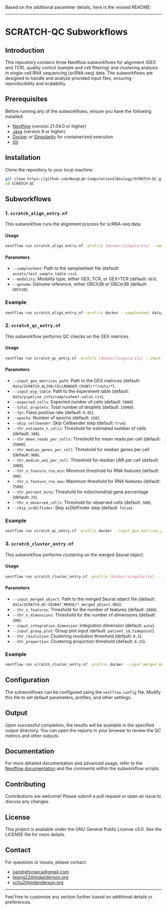 Based on the additional parameter details, here is the revised README:

---

# SCRATCH-QC Subworkflows

## Introduction
This repository contains three Nextflow subworkflows for alignment (GEX and TCR), quality control (sample and cell filtering) and clustering analysis in single-cell RNA sequencing (scRNA-seq) data. The subworkflows are designed to handle and analyze provided input files, ensuring reproducibility and scalability.

## Prerequisites
Before running any of the subworkflows, ensure you have the following installed:
- [Nextflow](https://www.nextflow.io/) (version 21.04.0 or higher)
- [Java](https://www.oracle.com/java/technologies/javase-downloads.html) (version 8 or higher)
- [Docker](https://www.docker.com/) or [Singularity](https://sylabs.io/singularity/) for containerized execution
- [Git](https://git-scm.com/)

## Installation
Clone the repository to your local machine:
```bash
git clone https://github.com/WangLab-ComputationalBiology/SCRATCH-QC.git
cd SCRATCH-QC
```

## Subworkflows

### 1. `scratch_align_entry.nf`
This subworkflow runs the alignment process for scRNA-seq data.

#### Usage
```bash
nextflow run scratch_align_entry.nf -profile [docker/singularity] --samplesheet <path/to/samplesheet> --modality <GEX|TCR|GEX+TCR> --genome <GRCh38|GRCm39>
```

#### Parameters
- `--samplesheet`: Path to the samplesheet file (default: `assets/test_sample_table.csv`).
- `--modality`: Modality type, either GEX, TCR, or GEX+TCR (default: `GEX`).
- `--genome`: Genome reference, either GRCh38 or GRCm39 (default: `GRCh38`).

### Example
```bash
nextflow run scratch_align_entry.nf -profile docker --samplesheet data/samplesheet.csv --modality GEX --genome GRCh38
```

### 2. `scratch_qc_entry.nf`
This subworkflow performs QC checks on the GEX matrices.

#### Usage
```bash
nextflow run scratch_qc_entry.nf -profile [docker/singularity] --input_gex_matrices_path <path/to/gex_matrices> --input_exp_table <path/to/exp_table>
```

#### Parameters
- `--input_gex_matrices_path`: Path to the GEX matrices (default: `data/SCRATCH_ALIGN:CELLRANGER_COUNT/**/outs/*`).
- `--input_exp_table`: Path to the experiment table (default: `data/pipeline_info/samplesheet.valid.csv`).
- `--expected_cells`: Expected number of cells (default: `5000`).
- `--total_droplets`: Total number of droplets (default: `15000`).
- `--fpr`: False positive rate (default: `0.01`).
- `--epochs`: Number of epochs (default: `150`).
- `--skip_cellbender`: Skip Cellbender step (default: `true`).
- `--thr_estimate_n_cells`: Threshold for estimated number of cells (default: `300`).
- `--thr_mean_reads_per_cells`: Threshold for mean reads per cell (default: `25000`).
- `--thr_median_genes_per_cell`: Threshold for median genes per cell (default: `900`).
- `--thr_median_umi_per_cell`: Threshold for median UMI per cell (default: `1000`).
- `--thr_n_feature_rna_min`: Minimum threshold for RNA features (default: `300`).
- `--thr_n_feature_rna_max`: Maximum threshold for RNA features (default: `7500`).
- `--thr_percent_mito`: Threshold for mitochondrial gene percentage (default: `25`).
- `--thr_n_observed_cells`: Threshold for observed cells (default: `300`).
- `--skip_scdblfinder`: Skip scDblFinder step (default: `false`).

### Example
```bash
nextflow run scratch_qc_entry.nf -profile docker --input_gex_matrices_path data/gex_matrices/ --input_exp_table data/exp_table.csv
```

### 3. `scratch_cluster_entry.nf`
This subworkflow performs clustering on the merged Seurat object.

#### Usage
```bash
nextflow run scratch_cluster_entry.nf -profile [docker/singularity] --input_merged_object <path/to/seurat_object.RDS>
```

#### Parameters
- `--input_merged_object`: Path to the merged Seurat object file (default: `data/SCRATCH_QC:SEURAT_MERGE/*_merged_object.RDS`).
- `--thr_n_features`: Threshold for the number of features (default: `2000`).
- `--thr_n_dimensions`: Threshold for the number of dimensions (default: `100`).
- `--input_integration_dimension`: Integration dimension (default: `auto`).
- `--input_group_plot`: Group plot input (default: `patient_id;timepoint`).
- `--thr_resolution`: Clustering resolution threshold (default: `0.5`).
- `--thr_proportion`: Clustering proportion threshold (default: `0.25`).

### Example
```bash
nextflow run scratch_cluster_entry.nf -profile docker --input_merged_object data/seurat_object.RDS
```

## Configuration
The subworkflows can be configured using the `nextflow.config` file. Modify this file to set default parameters, profiles, and other settings.

## Output
Upon successful completion, the results will be available in the specified output directory. You can open the reports in your browser to review the QC metrics and other outputs.

## Documentation
For more detailed documentation and advanced usage, refer to the [Nextflow documentation](https://www.nextflow.io/docs/latest/index.html) and the comments within the subworkflow scripts.

## Contributing
Contributions are welcome! Please submit a pull request or open an issue to discuss any changes.

## License
This project is available under the GNU General Public License v3.0. See the LICENSE file for more details.

## Contact
For questions or issues, please contact:
- oandrefonseca@gmail.com
- lwang22@mdanderson.org
- ychu2@mdanderson.org

---

Feel free to customize any section further based on additional details or preferences.